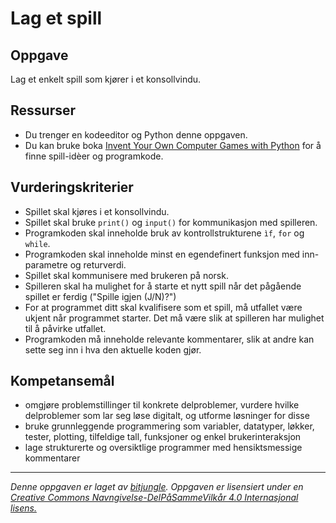 # Lag et spill

## Oppgave

Lag et enkelt spill som kjører i et konsollvindu.

## Ressurser

* Du trenger en kodeeditor og Python denne oppgaven.
* Du kan bruke boka [Invent Your Own Computer Games with Python](http://inventwithpython.com/chapters/) for å finne spill-idèer og programkode.

## Vurderingskriterier

* Spillet skal kjøres i et konsollvindu.
* Spillet skal bruke `print()` og `input()` for kommunikasjon med spilleren.
* Programkoden skal inneholde bruk av kontrollstrukturene `ìf`, `for` og `while`.
* Programkoden skal inneholde minst en egendefinert funksjon med inn-parametre og returverdi.
* Spillet skal kommunisere med brukeren på norsk.
* Spilleren skal ha mulighet for å starte et nytt spill når det pågående spillet er ferdig ("Spille igjen (J/N)?")
* For at programmet ditt skal kvalifisere som et spill, må utfallet være ukjent når programmet starter. Det må være slik at spilleren har mulighet til å påvirke utfallet.
* Programkoden må inneholde relevante kommentarer, slik at andre kan sette seg inn i hva den aktuelle koden gjør.

## Kompetansemål

* omgjøre problemstillinger til konkrete delproblemer, vurdere hvilke delproblemer som lar seg løse digitalt, og utforme løsninger for disse
* bruke grunnleggende programmering som variabler, datatyper, løkker, tester, plotting, tilfeldige tall, funksjoner og enkel brukerinteraksjon
* lage strukturerte og oversiktlige programmer med hensiktsmessige kommentarer

---
_Denne oppgaven er laget av [bitjungle](https://github.com/bitjungle). Oppgaven er lisensiert under en [Creative Commons Navngivelse-DelPåSammeVilkår 4.0 Internasjonal lisens.
](http://creativecommons.org/licenses/by-sa/4.0/)_
